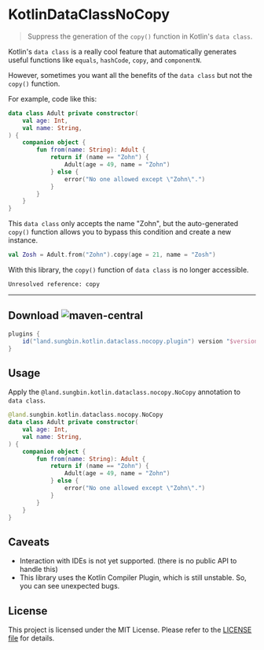 # KotlinDataClassNoCopy

> Suppress the generation of the `copy()` function in Kotlin's `data class`.

Kotlin's `data class` is a really cool feature that automatically generates useful functions like `equals`, `hashCode`, `copy`, and `componentN`.

However, sometimes you want all the benefits of the `data class` but not the `copy()` function.

For example, code like this:

```kotlin
data class Adult private constructor(
    val age: Int,
    val name: String,
) {
    companion object {
        fun from(name: String): Adult {
            return if (name == "Zohn") {
                Adult(age = 49, name = "Zohn")
            } else {
                error("No one allowed except \"Zohn\".")
            }
        }
    }
}
```

This `data class` only accepts the name "Zohn", but the auto-generated `copy()` function allows you to bypass this condition and create a new instance.

```kotlin
val Zosh = Adult.from("Zohn").copy(age = 21, name = "Zosh")
```

With this library, the `copy()` function of `data class` is no longer accessible.

```
Unresolved reference: copy
```

---

## Download ![maven-central](https://img.shields.io/maven-central/v/land.sungbin.kotlin.dataclass.nocopy/kotlin-dataclass-nocopy-gradle)

```gradle
plugins {
    id("land.sungbin.kotlin.dataclass.nocopy.plugin") version "$version"
}
```

## Usage

Apply the `@land.sungbin.kotlin.dataclass.nocopy.NoCopy` annotation to `data class`.

```kotlin
@land.sungbin.kotlin.dataclass.nocopy.NoCopy
data class Adult private constructor(
    val age: Int,
    val name: String,
) {
    companion object {
        fun from(name: String): Adult {
            return if (name == "Zohn") {
                Adult(age = 49, name = "Zohn")
            } else {
                error("No one allowed except \"Zohn\".")
            }
        }
    }
}
```

## Caveats

- Interaction with IDEs is not yet supported. (there is no public API to handle this)
- This library uses the Kotlin Compiler Plugin, which is still unstable. So, you can see unexpected bugs.

## License

This project is licensed under the MIT License. Please refer to the [LICENSE file](LICENSE) for details.
